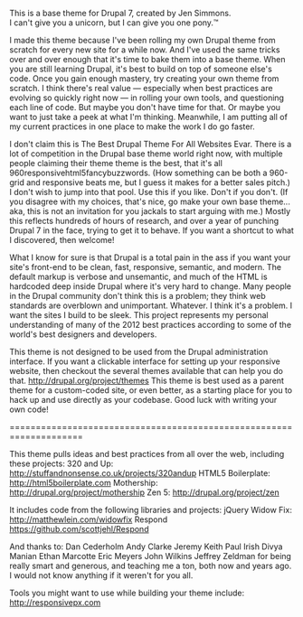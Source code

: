 This is a base theme for Drupal 7, created by Jen Simmons.  
I can't give you a unicorn, but I can give you one pony.™


I made this theme because I've been rolling my own Drupal theme from scratch for every new site for a while now. And I've used the same tricks over and over enough that it's time to bake them into a base theme. When you are still learning Drupal, it's best to build on top of someone else's code. Once you gain enough mastery, try creating your own theme  from scratch. I think there's real value — especially when best practices are evolving so quickly right now — in rolling your own tools, and questioning each line of code. But maybe you don't have time for that. Or maybe you want to just take a peek at what I'm thinking. Meanwhile, I am putting all of my current practices in one place to make the work I do go faster.

I don't claim this is The Best Drupal Theme For All Websites Evar. There is a lot of competition in the Drupal base theme world right now, with multiple people claiming their theme theme is the best, that it's all 960responsivehtml5fancybuzzwords. (How something can be both a 960-grid and responsive beats me, but I guess it makes for a better sales pitch.) I don't wish to jump into that pool. Use this if you like. Don't if you don't. (If you disagree with my choices, that's nice, go make your own base theme... aka, this is not an invitation for you jackals to start arguing with me.) Mostly this reflects hundreds of hours of research, and over a year of punching Drupal 7 in the face, trying to get it to behave. If you want a shortcut to what I discovered, then welcome! 

What I know for sure is that Drupal is a total pain in the ass if you want your site's front-end to be clean, fast, responsive, semantic, and modern. The default markup is verbose and unsemantic, and much of the HTML is hardcoded deep inside Drupal where it's very hard to change. Many people in the Drupal community don't think this is a problem; they think web standards are overblown and unimportant. Whatever. I think it's a problem. I want the sites I build to be sleek. This project represents my personal understanding of many of the 2012 best practices according to some of the world's best designers and developers. 

This theme is not designed to be used from the Drupal administration interface. If you want a clickable interface for setting up your responsive website, then checkout the several themes available that can help you do that. http://drupal.org/project/themes This theme is best used as a parent theme for a custom-coded site, or even better, as a starting place for you to hack up and use directly as your codebase. Good luck with writing your own code! 

====================================================================

This theme pulls ideas and best practices from all over the web, including these projects:
320 and Up: http://stuffandnonsense.co.uk/projects/320andup
HTML5 Boilerplate: http://html5boilerplate.com
Mothership: http://drupal.org/project/mothership
Zen 5: http://drupal.org/project/zen

It includes code from the following libraries and projects:
jQuery Widow Fix: http://matthewlein.com/widowfix
Respond https://github.com/scottjehl/Respond


And thanks to:
Dan Cederholm
Andy Clarke
Jeremy Keith
Paul Irish
Divya Manian
Ethan Marcotte
Eric Meyers
John Wilkins
Jeffrey Zeldman
for being really smart and generous, and teaching me a ton, both now and years ago. I would not know anything if it weren't for you all.

Tools you might want to use while building your theme include:
http://responsivepx.com